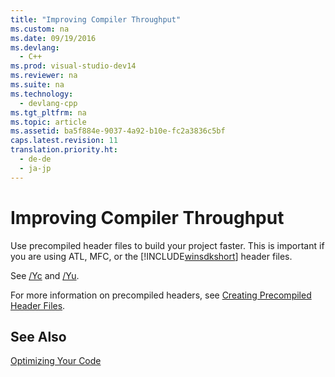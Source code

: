 ```yaml
---
title: "Improving Compiler Throughput"
ms.custom: na
ms.date: 09/19/2016
ms.devlang: 
  - C++
ms.prod: visual-studio-dev14
ms.reviewer: na
ms.suite: na
ms.technology: 
  - devlang-cpp
ms.tgt_pltfrm: na
ms.topic: article
ms.assetid: ba5f884e-9037-4a92-b10e-fc2a3836c5bf
caps.latest.revision: 11
translation.priority.ht: 
  - de-de
  - ja-jp
---
```

# Improving Compiler Throughput
Use precompiled header files to build your project faster. This is important if you are using ATL, MFC, or the [!INCLUDE[winsdkshort](../vs140/includes/winsdkshort_md.md)] header files.  
  
 See [/Yc](../vs140/-Yc--Create-Precompiled-Header-File-.md) and [/Yu](../vs140/-Yu--Use-Precompiled-Header-File-.md).  
  
 For more information on precompiled headers, see [Creating Precompiled Header Files](../vs140/Creating-Precompiled-Header-Files.md).  
  
## See Also  
 [Optimizing Your Code](../vs140/Optimizing-Your-Code.md)